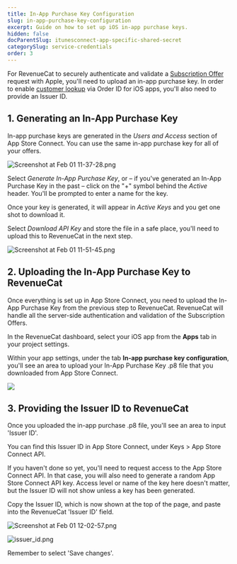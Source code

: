 ```yaml
---
title: In-App Purchase Key Configuration
slug: in-app-purchase-key-configuration
excerpt: Guide on how to set up iOS in-app purchase keys.
hidden: false
docParentSlug: itunesconnect-app-specific-shared-secret
categorySlug: service-credentials
order: 3
---
```

For RevenueCat to securely authenticate and validate a [Subscription Offer](https://docs.revenuecat.com/docs/ios-subscription-offers) request with Apple, you'll need to upload an in-app purchase key. In order to enable [customer lookup](https://docs.revenuecat.com/docs/customer-lists#find-an-individual-customer) via Order ID for iOS apps, you'll also need to provide an Issuer ID.

## 1. Generating an In-App Purchase Key

In-app purchase keys are generated in the _Users and Access_ section of App Store Connect. You can use the same in-app purchase key for all of your offers.

![](https://files.readme.io/3b3a6dc-Screenshot_at_Feb_01_11-37-28.png "Screenshot at Feb 01 11-37-28.png")



Select _Generate In-App Purchase Key_, or – if you've generated an In-App Purchase Key in the past – click on the "+" symbol behind the _Active_ header. You'll be prompted to enter a name for the key. 

Once your key is generated, it will appear in _Active Keys_ and you get one shot to download it. 

Select _Download API Key_ and store the file in a safe place, you'll need to upload this to RevenueCat in the next step.

![](https://files.readme.io/55a58f1-Screenshot_at_Feb_01_11-51-45.png "Screenshot at Feb 01 11-51-45.png")



## 2. Uploading the In-App Purchase Key to RevenueCat

Once everything is set up in App Store Connect, you need to upload the In-App Purchase Key from the previous step to RevenueCat. RevenueCat will handle all the server-side authentication and validation of the Subscription Offers.

In the RevenueCat dashboard, select your iOS app from the **Apps** tab in your project settings.

Within your app settings, under the tab **In-app purchase key configuration**, you'll see an area to upload your In-App Purchase Key .p8 file that you downloaded from App Store Connect.

![](https://files.readme.io/29734b9-app.revenuecat.com_projects_85ff18c7_apps_appefe5647c50_2.png)



## 3. Providing the Issuer ID to RevenueCat

Once you uploaded the in-app purchase .p8 file, you'll see an area to input 'Issuer ID'.

You can find this Issuer ID in App Store Connect, under Keys > App Store Connect API.

If you haven't done so yet, you'll need to request access to the App Store Connect API. In that case, you will also need to generate a random App Store Connect API key. Access level or name of the key here doesn't matter, but the Issuer ID will not show unless a key has been generated.

Copy the Issuer ID, which is now shown at the top of the page, and paste into the RevenueCat 'Issuer ID' field. 

![](https://files.readme.io/ab962c9-Screenshot_at_Feb_01_12-02-57.png "Screenshot at Feb 01 12-02-57.png")



![](https://files.readme.io/6b5df1b-issuer_id.png "issuer_id.png")



Remember to select 'Save changes'.

